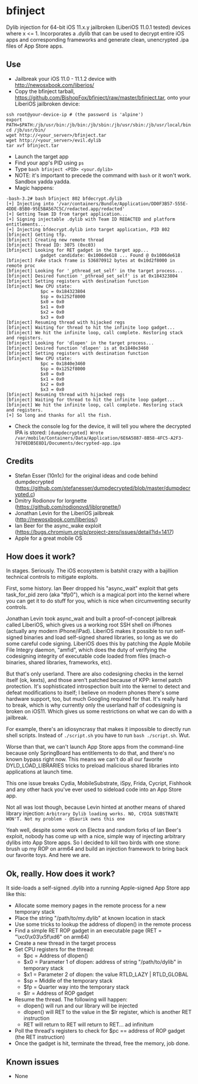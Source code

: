 # bfinject
Dylib injection for 64-bit iOS 11.x.y jailbroken (LiberiOS 11.0.1 tested) devices where x <= 1. Incorporates a .dylib that can be used to decrypt entire iOS apps and corresponding frameworks and generate clean, unencrypted .ipa files of App Store apps.

## Use
* Jailbreak your iOS 11.0 - 11.1.2 device with http://newosxbook.com/liberios/ 
* Copy the bfinject tarball, https://github.com/BishopFox/bfinject/raw/master/bfinject.tar, onto your LiberiOS jailbroken device:
```
ssh root@your-device-ip # (the password is 'alpine')
export PATH=$PATH:/jb/usr/bin:/jb/bin:/jb/sbin:/jb/usr/sbin:/jb/usr/local/bin:
cd /jb/usr/bin/
wget http://<your_server>/bfinject.tar
wget http://<your_server>/evil.dylib
tar xvf bfinject.tar
```
* Launch the target app
* Find your app's PID using `ps`
* Type `bash bfinject <PID> <your.dylib>`
* NOTE: it's important to precede the command with `bash` or it won't work. Sandbox yadda yadda.
* Magic happens:
```
-bash-3.2# bash bfinject 802 bfdecrypt.dylib
[+] Injecting into '/var/containers/Bundle/Application/DD0F3B57-555E-4DDE-B5B0-95E5BA567C5C/redacted.app/redacted'
[+] Getting Team ID from target application...
[+] Signing injectable .dylib with Team ID REDACTED and platform entitlements...
[+] Injecting bfdecrypt.dylib into target application, PID 802
[bfinject] Getting tfp.
[bfinject] Creating new remote thread
[bfinject] Thread ID: 3075 (0xc03)
[bfinject] Looking for RET gadget in the target app...
             gadget candidate: 0x1006de618 ... Found @ 0x1006de618
[bfinject] Fake stack frame is 536870912 bytes at 0x10d2f8000 in remote proc
[bfinject] Looking for '_pthread_set_self' in the target process...
[bfinject] Desired function '_pthread_set_self' is at 0x184323804
[bfinject] Setting registers with destination function
[bfinject] New CPU state:
             $pc = 0x184323804
             $sp = 0x1252f8000
             $x0 = 0x0
             $x1 = 0x0
             $x2 = 0x0
             $x3 = 0x0
[bfinject] Resuming thread with hijacked regs
[bfinject] Waiting for thread to hit the infinite loop gadget...
[bfinject] We hit the infinite loop, call complete. Restoring stack and registers.
[bfinject] Looking for 'dlopen' in the target process...
[bfinject] Desired function 'dlopen' is at 0x1840e3460
[bfinject] Setting registers with destination function
[bfinject] New CPU state:
             $pc = 0x1840e3460
             $sp = 0x1252f8000
             $x0 = 0x0
             $x1 = 0x0
             $x2 = 0x0
             $x3 = 0x0
[bfinject] Resuming thread with hijacked regs
[bfinject] Waiting for thread to hit the infinite loop gadget...
[bfinject] We hit the infinite loop, call complete. Restoring stack and registers.
[+] So long and thanks for all the fish.
```
* Check the console log for the device, it will tell you where the decrypted IPA is stored:
`[dumpdecrypted] Wrote /var/mobile/Containers/Data/Application/6E6A5887-8B58-4FC5-A2F3-7870EDB5E8D1/Documents/decrypted-app.ipa`

## Credits
* Stefan Esser (10n1c) for the original ideas and code behind dumpdecrypted (https://github.com/stefanesser/dumpdecrypted/blob/master/dumpdecrypted.c)
* Dmitry Rodionov for lorgnette (https://github.com/rodionovd/liblorgnette/)
* Jonathan Levin for the  LiberiOS jailbreak (http://newosxbook.com/liberios/)
* Ian Beer for the async_wake exploit (https://bugs.chromium.org/p/project-zero/issues/detail?id=1417)
* Apple for a great mobile OS

## How does it work?
In stages. Seriously. The iOS ecosystem is batshit crazy with a bajillion technical controls to mitigate exploits. 

First, some history. Ian Beer dropped his "async_wait" exploit that gets task_for_pid zero (aka "tfp0"), which is a magical port into the kernel where you can get it to do stuff for you, which is nice when circumventing security controls.

Jonathan Levin took async_wait and built a proof-of-concept jailbreak called LiberiOS, which gives us a working root SSH shell on iPhones (actually any modern iPhone/iPad). LiberiOS makes it possible to run self-signed binaries and load self-signed shared libraries, so long as we do some careful code signing. LiberiOS does this by patching the Apple Mobile File Integry daemon, "amfid", which does the duty of verifying the codesigning integrity of executable code loaded from files (mach-o binaries, shared libraries, frameworks, etc). 

But that's only userland. There are also codesigning checks in the kernel itself (ok, kexts), and those aren't patched because of KPP: kernel patch protection. It's sophisticated introspection built into the kernel to detect and defeat modifications to itself; I believe on modern phones there's some hardware support, too, but much Googling required for that. It's really hard to break, which is why currently only the userland half of codesigning is broken on iOS11. Which gives us some restrictions on what we can do with a jailbreak. 

For example, there's an idiosyncrasy that makes it impossible to directly run shell scripts. Instead of `./script.sh` you have to run `bash ./script.sh`. Wut. 

Worse than that, we can't launch App Store apps from the command-line because only SpringBoard has entitlements to do that, and there's no known bypass right now. This means we can't do all our favorite DYLD_LOAD_LIBRARIES tricks to preload malicious shared libraries into applications at launch time. 

This one issue breaks Cydia, MobileSubstrate, iSpy, Frida, Cycript, Fishhook and any other hack you've ever used to sideload code into an App Store app.

Not all was lost though, because Levin hinted at another means of shared library injection: 
`Arbitrary Dylib loading works. NO, CYDIA SUBSTRATE WON'T. Not my problem - @Saurik owns this one`

Yeah well, despite some work on Electra and random forks of Ian Beer's exploit, nobody has come up with a nice, simple way of injecting arbitrary dylibs into App Store apps. So I decided to kill two birds with one stone: brush up my ROP on arm64 and build an injection framework to bring back our favorite toys. And here we are.

## Ok, really. How does it work?
It side-loads a self-signed .dylib into a running Apple-signed App Store app like this:

* Allocate some memory pages in the remote process for a new temporary stack
* Place the string "/path/to/my.dylib" at known location in stack
* Use some tricks to lookup the address of dlopen() in the remote process
* Find a simple RET ROP gadget in an executable page (RET = "\xc0\x03\x5f\xd6" on arm64)
* Create a new thread in the target process
* Set CPU registers for the thread: 
  * $pc = Address of dlopen()  
  * $x0 = Parameter 1 of dlopen: address of string "/path/to/dylib" in temporary stack  
  * $x1 = Parameter 2 of dlopen: the value RTLD_LAZY | RTLD_GLOBAL  
  * $sp = Middle of the temporary stack  
  * $fp = Quarter way into the temporary stack  
  * $lr = Address of ROP gadget  
* Resume the thread. The following will happen:
  * dlopen() will run and our library will be injected  
  * dlopen() will RET to the value in the $lr register, which is another RET instruction  
  * RET will return to RET will return to RET... ad infinitum  
* Poll the thread's registers to check for $pc == address of ROP gadget (the RET instruction)
* Once the gadget is hit, terminate the thread, free the memory, job done.

## Known issues
* None
